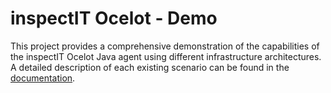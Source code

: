# inspectIT Ocelot - Demo

This project provides a comprehensive demonstration of the capabilities of the inspectIT Ocelot Java agent using different infrastructure architectures.
A detailed description of each existing scenario can be found in the [documentation](https://inspectit.github.io/inspectit-ocelot/docs/getting-started/docker-examples).
